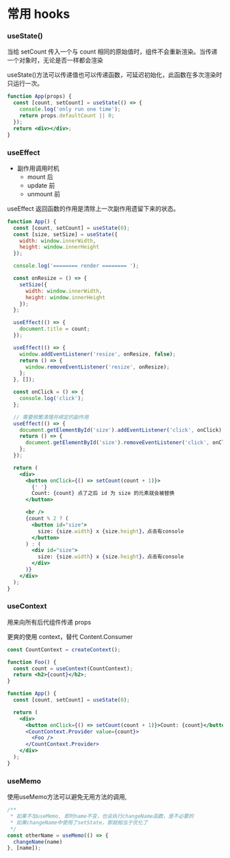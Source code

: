 # 常用 hooks

### useState()

当给 setCount 传入一个与 count 相同的原始值时，组件不会重新渲染。当传递一个对象时，无论是否一样都会渲染

useState()方法可以传递值也可以传递函数，可延迟初始化，此函数在多次渲染时只运行一次。

```jsx
function App(props) {
  const [count, setCount] = useState(() => {
    console.log('only run one time');
    return props.defaultCount || 0;
  });
  return <div></div>;
}
```

### useEffect

- 副作用调用时机
  - mount 后
  - update 前
  - unmount 前

useEffect 返回函数的作用是清除上一次副作用遗留下来的状态。

```jsx
function App() {
  const [count, setCount] = useState(0);
  const [size, setSize] = useState({
    width: window.innerWidth,
    height: window.innerHeight
  });

  console.log('======== render ======== ');

  const onResize = () => {
    setSize({
      width: window.innerWidth,
      height: window.innerHeight
    });
  };

  useEffect(() => {
    document.title = count;
  });

  useEffect(() => {
    window.addEventListener('resize', onResize, false);
    return () => {
      window.removeEventListener('resize', onResize);
    };
  }, []);

  const onClick = () => {
    console.log('click');
  };

  // 需要频繁清理并绑定的副作用
  useEffect(() => {
    document.getElementById('size').addEventListener('click', onClick);
    return () => {
      document.getElementById('size').removeEventListener('click', onClick);
    };
  });

  return (
    <div>
      <button onClick={() => setCount(count + 1)}>
        {' '}
        Count: {count} 点了之后 id 为 size 的元素就会被替换
      </button>

      <br />
      {count % 2 ? (
        <button id="size">
          size: {size.width} x {size.height}，点击有console
        </button>
      ) : (
        <div id="size">
          size: {size.width} x {size.height}，点击有console
        </div>
      )}
    </div>
  );
}
```

### useContext

用来向所有后代组件传递 props

更爽的使用 context，替代 Content.Consumer

```jsx
const CountContext = createContext();

function Foo() {
  const count = useContext(CountContext);
  return <h2>{count}</h2>;
}

function App() {
  const [count, setCount] = useState(0);

  return (
    <div>
      <button onClick={() => setCount(count + 1)}>Count: {count}</button>
      <CountContext.Provider value={count}>
        <Foo />
      </CountContext.Provider>
    </div>
  );
}
```

### useMemo

使用useMemo方法可以避免无用方法的调用,
```jsx
/**
 * 如果不加useMemo, 即时name不变，也会执行changeName函数，是不必要的
 * 如果changeName中使用了setState，那就相当于优化了
 */
const otherName = useMemo(() => {
  changeName(name)
}, [name]);
```